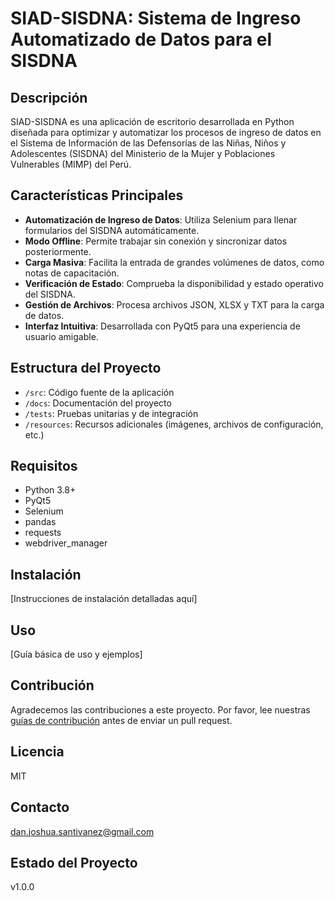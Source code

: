 # SIAD-SISDNA: Sistema de Ingreso Automatizado de Datos para el SISDNA

## Descripción
SIAD-SISDNA es una aplicación de escritorio desarrollada en Python diseñada para optimizar y automatizar los procesos de ingreso de datos en el Sistema de Información de las Defensorías de las Niñas, Niños y Adolescentes (SISDNA) del Ministerio de la Mujer y Poblaciones Vulnerables (MIMP) del Perú.

## Características Principales
- **Automatización de Ingreso de Datos**: Utiliza Selenium para llenar formularios del SISDNA automáticamente.
- **Modo Offline**: Permite trabajar sin conexión y sincronizar datos posteriormente.
- **Carga Masiva**: Facilita la entrada de grandes volúmenes de datos, como notas de capacitación.
- **Verificación de Estado**: Comprueba la disponibilidad y estado operativo del SISDNA.
- **Gestión de Archivos**: Procesa archivos JSON, XLSX y TXT para la carga de datos.
- **Interfaz Intuitiva**: Desarrollada con PyQt5 para una experiencia de usuario amigable.

## Estructura del Proyecto
- `/src`: Código fuente de la aplicación
- `/docs`: Documentación del proyecto
- `/tests`: Pruebas unitarias y de integración
- `/resources`: Recursos adicionales (imágenes, archivos de configuración, etc.)

## Requisitos
- Python 3.8+
- PyQt5
- Selenium
- pandas
- requests
- webdriver_manager

## Instalación
[Instrucciones de instalación detalladas aquí]

## Uso
[Guía básica de uso y ejemplos]

## Contribución
Agradecemos las contribuciones a este proyecto. Por favor, lee nuestras [guías de contribución](CONTRIBUTING.md) antes de enviar un pull request.

## Licencia
MIT

## Contacto
dan.joshua.santivanez@gmail.com

## Estado del Proyecto
v1.0.0
